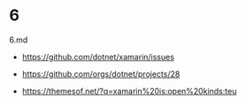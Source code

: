 # 6

6.md

*   https://github.com/dotnet/xamarin/issues

*   https://github.com/orgs/dotnet/projects/28

*   https://themesof.net/?q=xamarin%20is:open%20kinds:teu